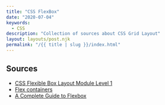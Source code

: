 ```yaml
---
title: "CSS FlexBox"
date: "2020-07-04"
keywords:
  - CSS
description: "Collection of sources about CSS Grid Layout"
layout: layouts/post.njk
permalink: "/{{ title | slug }}/index.html"
---
```


## Sources

* [CSS Flexible Box Layout Module Level 1](https://www.w3.org/TR/css-flexbox-1/)
* [Flex containers](https://yoksel.github.io/flex-cheatsheet)
* [A Complete Guide to Flexbox](https://css-tricks.com/snippets/css/a-guide-to-flexbox/)
